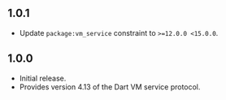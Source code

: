 ## 1.0.1
- Update `package:vm_service` constraint to `>=12.0.0 <15.0.0`.

## 1.0.0
- Initial release.
- Provides version 4.13 of the Dart VM service protocol.
